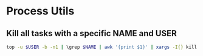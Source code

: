 # Process Utils
## Kill all tasks with a specific NAME and USER
```sh
top -u $USER -b -n1 | \grep $NAME | awk '{print $1}' | xargs -I{} kill -9 {}
```

